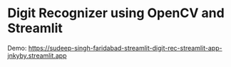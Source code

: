 # Digit Recognizer using OpenCV and Streamlit

Demo: https://sudeep-singh-faridabad-streamlit-digit-rec-streamlit-app-jnkyby.streamlit.app
